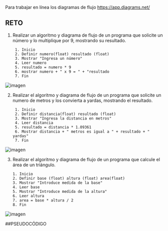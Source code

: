 Para trabajar en línea los diagramas de flujo
https://app.diagrams.net/


## RETO
1. Realizar un algoritmo y diagrama de flujo de un programa que solicite un número y lo multiplique por 9, mostrando su resultado.

        1. Inicio
        2. Definir numero(float) resultado (float)
        3. Mostrar "Ingresa un número"
        4. Leer numero
        5. resultado = numero * 9
        6. mostrar numero + " x 9 = " + "resultado
        7. Fin 

![imagen](https://user-images.githubusercontent.com/20374059/186204526-97fd2afc-42d6-4c58-b30e-e3c7be91cdee.png)


2. Realizar el algoritmo y diagrama de flujo de un programa que solicite un numero de metros y los convierta a yardas, mostrando el resultado.
      
        1. Inicio
        2. Definir distancia(float) resultado (float)
        3. Mostrar "Ingresa la distancia en metros"
        4. Leer distancia
        5. resultado = distancia * 1.09361
        6. Mostrar distancia + " metros es igual a " + resultado + " yardas"
        7. Fin 

![imagen](https://user-images.githubusercontent.com/20374059/186204957-de946b75-ad20-4bd2-a9f9-d6ae848d1864.png)


3. Realizar el algoritmo y diagrama de flujo de un programa que calcule el área de un triángulo.

       1. Inicio
       2. Definir base (float) altura (float) area(float)
       3. Mostrar "Introduce medida de la base"
       4. Leer base
       5. Mostrar "Introduce medida de la altura"
       6. Leer altura
       7. area = base * altura / 2
       8. Fin

![imagen](https://user-images.githubusercontent.com/20374059/186205707-7dc41b13-4da6-4dd3-b1ad-ab9946acc4a0.png)

##PSEUDOCÓDIGO





